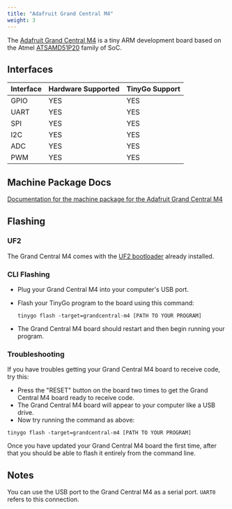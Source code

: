 ```yaml
---
title: "Adafruit Grand Central M4"
weight: 3
---
```


The [Adafruit Grand Central M4](https://www.adafruit.com/product/4064) is a tiny ARM development board based on the Atmel [ATSAMD51P20](https://www.microchip.com/wwwproducts/en/ATSAMD51P20A) family of SoC.

## Interfaces

| Interface | Hardware Supported | TinyGo Support |
| --------- | ------------- | ----- |
| GPIO      | YES | YES |
| UART      | YES | YES |
| SPI      | YES | YES |
| I2C      | YES | YES |
| ADC      | YES | YES |
| PWM      | YES | YES |

## Machine Package Docs

[Documentation for the machine package for the Adafruit Grand Central M4](../machine/grandcentral-m4)

## Flashing

### UF2

The Grand Central M4 comes with the [UF2 bootloader](https://github.com/Microsoft/uf2) already installed.

### CLI Flashing

- Plug your Grand Central M4 into your computer's USB port.
- Flash your TinyGo program to the board using this command:

    ```shell
    tinygo flash -target=grandcentral-m4 [PATH TO YOUR PROGRAM]
    ```

- The Grand Central M4 board should restart and then begin running your program.


### Troubleshooting

If you have troubles getting your Grand Central M4 board to receive code, try this:

- Press the "RESET" button on the board two times to get the Grand Central M4 board ready to receive code.
- The Grand Central M4 board will appear to your computer like a USB drive.
- Now try running the command as above:


```shell
tinygo flash -target=grandcentral-m4 [PATH TO YOUR PROGRAM]
```

Once you have updated your Grand Central M4 board the first time, after that you should be able to flash it entirely from the command line.

## Notes

You can use the USB port to the Grand Central M4 as a serial port. `UART0` refers to this connection.
